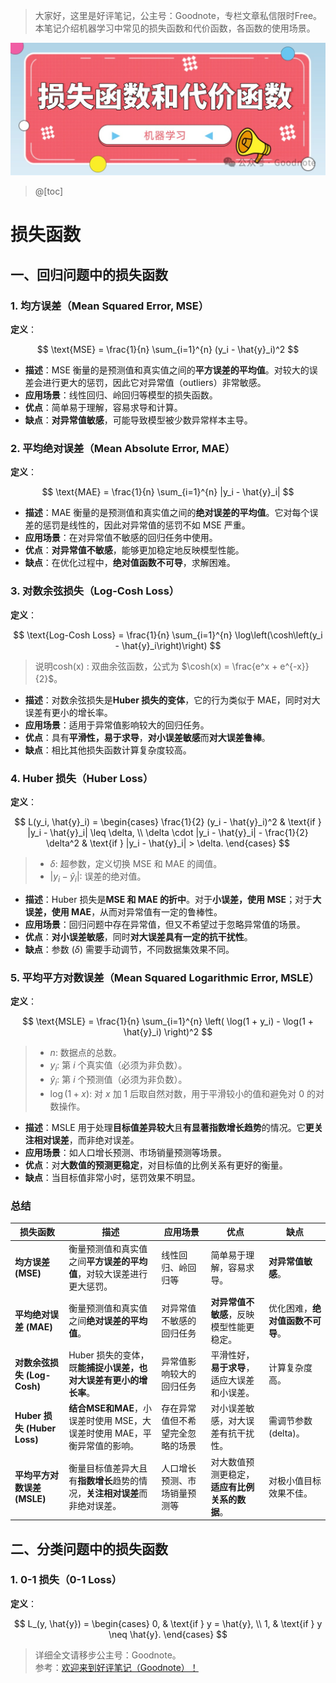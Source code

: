 ﻿
> 大家好，这里是好评笔记，公主号：Goodnote，专栏文章私信限时Free。本笔记介绍机器学习中常见的损失函数和代价函数，各函数的使用场景。
> 


![在这里插入图片描述](https://github.com/GoodnoteX/Ai_Interview/blob/main/机器学习笔记/image/1.jpg)



> @[toc]
# 损失函数
## 一、回归问题中的损失函数
### 1. 均方误差（Mean Squared Error, MSE）

**定义**：

$$
\text{MSE} = \frac{1}{n} \sum_{i=1}^{n} (y_i - \hat{y}_i)^2
$$

- **描述**：MSE 衡量的是预测值和真实值之间的**平方误差的平均值**。对较大的误差会进行更大的惩罚，因此它对异常值（outliers）非常敏感。
- **应用场景**：线性回归、岭回归等模型的损失函数。
- **优点**：简单易于理解，容易求导和计算。
- **缺点**：**对异常值敏感**，可能导致模型被少数异常样本主导。

### 2. 平均绝对误差（Mean Absolute Error, MAE）
**定义**：

$$
\text{MAE} = \frac{1}{n} \sum_{i=1}^{n} |y_i - \hat{y}_i|
$$

- **描述**：MAE 衡量的是预测值和真实值之间的**绝对误差的平均值**。它对每个误差的惩罚是线性的，因此对异常值的惩罚不如 MSE 严重。
- **应用场景**：在对异常值不敏感的回归任务中使用。
- **优点**：**对异常值不敏感**，能够更加稳定地反映模型性能。
- **缺点**：在优化过程中，**绝对值函数不可导**，求解困难。

### 3. 对数余弦损失（Log-Cosh Loss）

**定义**：

$$
\text{Log-Cosh Loss} = \frac{1}{n} \sum_{i=1}^{n} \log\left(\cosh\left(y_i - \hat{y}_i\right)\right)
$$

>    说明cosh(x) : 双曲余弦函数，公式为 $\cosh(x) = \frac{e^x + e^{-x}}{2}$。

- **描述**：对数余弦损失是**Huber 损失的变体**，它的行为类似于 MAE，同时对大误差有更小的增长率。
- **应用场景**：适用于异常值影响较大的回归任务。
- **优点**：具有**平滑性，易于求导**，**对小误差敏感**而**对大误差鲁棒**。
- **缺点**：相比其他损失函数计算复杂度较高。
### 4. Huber 损失（Huber Loss）
**定义**：

$$
L(y_i, \hat{y}_i) = 
\begin{cases} 
\frac{1}{2} (y_i - \hat{y}_i)^2 & \text{if } |y_i - \hat{y}_i| \leq \delta, \\
\delta \cdot |y_i - \hat{y}_i| - \frac{1}{2} \delta^2 & \text{if } |y_i - \hat{y}_i| > \delta.
\end{cases}
$$
> - $\delta$: 超参数，定义切换 MSE 和 MAE 的阈值。
> - $|y_i - \hat{y}_i|$: 误差的绝对值。



- **描述**：Huber 损失是**MSE 和 MAE 的折中**。对于**小误差，使用 MSE**；对于**大误差，使用 MAE**，从而对异常值有一定的鲁棒性。
- **应用场景**：回归问题中存在异常值，但又不希望过于忽略异常值的场景。
- **优点**：**对小误差敏感**，同时**对大误差具有一定的抗干扰性**。
- **缺点**：参数 \($\delta$\) 需要手动调节，不同数据集效果不同。

### 5. 平均平方对数误差（Mean Squared Logarithmic Error, MSLE）
**定义**：

$$
\text{MSLE} = \frac{1}{n} \sum_{i=1}^{n} \left( \log(1 + y_i) - \log(1 + \hat{y}_i) \right)^2
$$


> - $n$: 数据点的总数。
> - $y_i$: 第 $i$ 个真实值（必须为非负数）。
> - $\hat{y}_i$: 第 $i$ 个预测值（必须为非负数）。
> - $\log(1 + x)$: 对 $x$ 加 1 后取自然对数，用于平滑较小的值和避免对 0 的对数操作。


- **描述**：MSLE 用于处理**目标值差异较大**且**有显著指数增长趋势**的情况。它**更关注相对误差**，而非绝对误差。
- **应用场景**：如人口增长预测、市场销量预测等场景。
- **优点**：对**大数值的预测更稳定**，对目标值的比例关系有更好的衡量。
- **缺点**：当目标值非常小时，惩罚效果不明显。
### 总结

| **损失函数**                    | **描述**                                                                                                                                      | **应用场景**                               | **优点**                                                                 | **缺点**                                                      |
|----------------------------------|-----------------------------------------------------------------------------------------------------------------------------------------------|--------------------------------------------|----------------------------------------------------------------------|---------------------------------------------------------------|
| **均方误差 (MSE)**               | 衡量预测值和真实值之间**平方误差的平均值**，对较大误差进行更大惩罚。                                                                                | 线性回归、岭回归等                         | 简单易于理解，容易求导。                                                | **对异常值敏感**。                                                |
| **平均绝对误差 (MAE)**           | 衡量预测值和真实值之间**绝对误差的平均值**。                                                                                      | 对异常值不敏感的回归任务                   | **对异常值不敏感**，反映模型性能更稳定。                                      | 优化困难，**绝对值函数不可导**。                                    |
| **对数余弦损失 (Log-Cosh)**      | Huber 损失的变体，既**能捕捉小误差，也对大误差有更小的增长率**。                                                                                   | 异常值影响较大的回归任务                   | 平滑性好，**易于求导**，适应大误差和小误差。                                  | 计算复杂度高。                                                |
| **Huber 损失 (Huber Loss)**      | **结合MSE和MAE**，小误差时使用 MSE，大误差时使用 MAE，平衡异常值的影响。                                                                                        | 存在异常值但不希望完全忽略的场景            | 对小误差敏感，对大误差有抗干扰性。                                        | 需调节参数 \(delta\)。                                      |
| **平均平方对数误差 (MSLE)**      | 衡量目标值差异大且有**指数增长**趋势的情况，**关注相对误差**而非绝对误差。                                                                            | 人口增长预测、市场销量预测等               | 对大数值预测更稳定，**适应有比例关系的数据**。                                  | 对极小值目标效果不佳。                                        |

## 二、分类问题中的损失函数
### 1. 0-1 损失（0-1 Loss）
**定义**：

$$
L_(y, \hat{y}) =
\begin{cases}
0, & \text{if } y = \hat{y}, \\
1, & \text{if } y \neq \hat{y}.
\end{cases}
$$

> 详细全文请移步公主号：Goodnote。  
参考：[欢迎来到好评笔记（Goodnote）！](https://mp.weixin.qq.com/s/lCcceUHTrM7wOjnxkfrFsQ)

